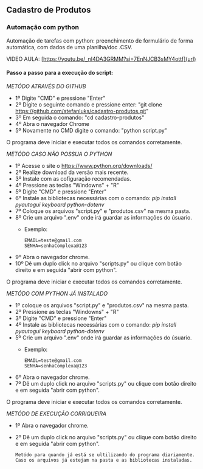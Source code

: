 ## Cadastro de Produtos
### Automação com python
Automação de tarefas com python:
preenchimento de formulário de forma automática, com dados de uma planilha/doc .CSV.

VIDEO AULA: [https://youtu.be/_nI4DA3GRMM?si=7EnNJCB3sMY4ottf](url)

#### Passo a passo para a execução do script:

_METÓDO ATRAVÉS DO GITHUB_
- 1º Digite "CMD" e pressione "Enter"
- 2º Digite o seguinte comando e pressione enter: "git clone https://github.com/stefanluks/cadastro-produtos.git"
- 3º Em seguida o comando: "cd cadastro-produtos"
- 4º Abra o navegador Chrome
- 5º Novamente no CMD digite o comando: "python script.py"

O programa deve iniciar e executar todos os comandos corretamente.

_METÓDO CASO NÃO POSSUA O PYTHON_

- 1º Acesse o site o https://www.python.org/downloads/
- 2º Realize download da versão mais recente.
- 3º Instale com as cofiguração recomendadas.
- 4º Pressione as teclas  "Windowns" + "R"
- 5º Digite "CMD" e pressione "Enter"
- 6º Instale as bibliotecas necessárias com o comando:
   _pip install pyautogui keyboard python-dotenv_
- 7º Coloque os arquivos "script.py" e "produtos.csv" na mesma pasta.
- 8º Crie um arquivo ".env" onde irá guardar as informações do úsuario.
  - Exemplo:

        EMAIL=teste@gmail.com
        SENHA=senhaComplexa@123

- 9º Abra o navegador chrome.
- 10º Dê um duplo click no arquivo "scripts.py" ou clique com botão direito e em seguida "abrir com python".

O programa deve iniciar e executar todos os comandos corretamente.

_METÓDO COM PYTHON JÁ INSTALADO_
- 1º coloque os arquivos "script.py" e "produtos.csv" na mesma pasta.
- 2º Pressione as teclas  "Windowns" + "R"
- 3º Digite "CMD" e pressione "Enter"
- 4º Instale as bibliotecas necessárias com o comando:
   _pip install pyautogui keyboard python-dotenv_
- 5º Crie um arquivo ".env" onde irá guardar as informações do úsuario.
  - Exemplo:

        EMAIL=teste@gmail.com
        SENHA=senhaComplexa@123

- 6º Abra o navegador chrome.
- 7º Dê um duplo click no arquivo "scripts.py" ou clique com botão direito e em seguida "abrir com python".

O programa deve iniciar e executar todos os comandos corretamente.

_METÓDO DE EXECUÇÃO CORRIQUEIRA_

- 1º Abra o navegador chrome.
- 2º Dê um duplo click no arquivo "scripts.py" ou clique com botão direito e em seguida "abrir com python".

      Metódo para quando já está se ultilizando do programa diariamente. Caso os arquivos já estejam na pasta e as bibliotecas instaladas.

